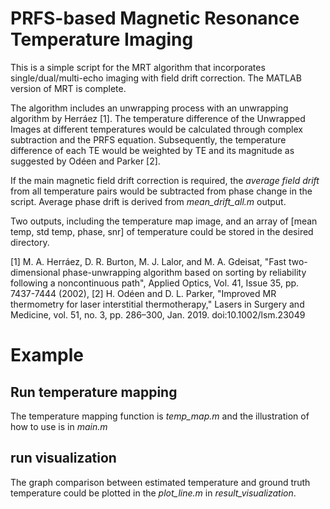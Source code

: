 # PRFS-based Magnetic Resonance Temperature Imaging
This is a simple script for the MRT algorithm that incorporates single/dual/multi-echo imaging with field drift correction. The MATLAB version of MRT is complete. 

The algorithm includes an unwrapping process with an unwrapping algorithm by Herráez [1]. The temperature difference of the Unwrapped Images at different temperatures would be calculated through complex subtraction and the PRFS equation.
Subsequently, the temperature difference of each TE would be weighted by TE and its magnitude as suggested by Odéen and Parker [2]. 

If the main magnetic field drift correction is required, the *average field drift* from all temperature pairs would be subtracted from phase change in the script. Average phase drift is derived from _mean_drift_all.m_ output. 

Two outputs, including the temperature map image, and an array of [mean temp, std temp, phase, snr] of temperature could be stored in the desired directory. 

[1] M. A. Herráez, D. R. Burton, M. J. Lalor, and M. A. Gdeisat, "Fast two-dimensional phase-unwrapping algorithm based on sorting by reliability following a noncontinuous path", Applied Optics, Vol. 41, Issue 35, pp. 7437-7444 (2002),
[2] H. Odéen and D. L. Parker, "Improved MR thermometry for laser interstitial thermotherapy," Lasers in Surgery and Medicine, vol. 51, no. 3, pp. 286–300, Jan. 2019. doi:10.1002/lsm.23049  

# Example
## Run temperature mapping
The temperature mapping function is _temp_map.m_ and the illustration of how to use is in _main.m_ 

## run visualization
The graph comparison between estimated temperature and ground truth temperature could be plotted in the _plot_line.m_ in _result_visualization_. 
